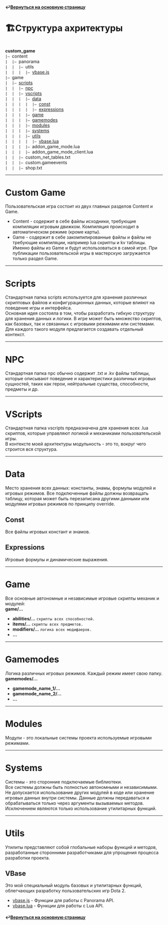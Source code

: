 #### ↩️[Вернуться на основную страницу](../../README.md)

# 🏗️Структура ахритектуры
<br>**custom_game**
<br>`|— `content
<br>`|  |— `panorama
<br>`|  |  |— `utils
<br>`|  |  |  |— `[vbase.js](#vbase)
<br>`|— `game
<br>`|  |— `[scripts](#scripts)
<br>`|  |  |— `[npc](#npc)
<br>`|  |  |— `[vscripts](#vscripts)
<br>`|  |  |  |— `[data](#data)
<br>`|  |  |  |  |— `[const](#const)
<br>`|  |  |  |  |— `[expressions](#expressions)
<br>`|  |  |  |— `[game](#game)
<br>`|  |  |  |— `[gamemodes](#gamemodes)
<br>`|  |  |  |— `[modules](#modules)
<br>`|  |  |  |— `[systems](#systems)
<br>`|  |  |  |— `[utils](#utils)
<br>`|  |  |  |  |— `[vbase.lua](#vbase)
<br>`|  |  |  |— `addon_game_mode.lua
<br>`|  |  |  |— `addon_game_mode_client.lua
<br>`|  |  |— `custom_net_tables.txt
<br>`|  |  |— `custom.gameevents
<br>`|  |  |— `shop.txt
  
--------

# Custom Game
Пользовательская игра состоит из двух главных разделов Content и Game.
- Content - содержит в себе файлы исходники, требующие компиляции игровым движком. Компиляция происходит в автоматическом режиме (кроме карты).
- Game - содержит в себе закомпилированные файлы и файлы не требующие компиляции, например lua скрипты и kv таблицы. Именно файлы из Game и будут использоваться в самой игре.
При публикации пользовательской игры в мастерскую загружается только раздел Game.

--------

# Scripts
Стандартная папка scripts используется для хранения различных скриптовых файлов и конфигурационных данных, которые влияют на поведение игры и интерфейса.
<br> Основная идея состояла в том, чтобы разработать гибкую структуру для хранения данных и логики. В игре может быть множество скриптов, как базовых, так и связанных с игровыми режимами или системами. Для каждого такого модуля предлагается создавать отдельный контекст.

--------

# NPC
Стандартная папка npc обычно содержит .txt и .kv файлы таблицы, которые описывают поведение и характеристики различных игровых сущностей, таких как герои, нейтральные существа, способности, предметы и др.

--------

# VScripts
Стандартная папка vscripts предназначена для хранения всех .lua скриптов, которые управляют логикой и механиками пользовательской игры.
<br> В контексте моей архитектуры модульность - это то, вокруг чего строится вся структура.

--------

# Data
Место хранения всех данных: константы, энамы, формулы модулей и игровых режимов. Все подключенные файлы должны возвращать таблицу, которая может быть перезаписана другими данными или модулями игровых режимов по принципу override.

## Const
Все файлы игровых констант и энамов.

## Expressions
Игровые формулы и динамические выражения.

--------

# Game
Все основные автономные и независимые игровые скрипты механик и модулей:
<br>**game/...**
- **abilities/...**    `скрипты всех способностей.`
- **items/...**    `скрипты всех предметов.`
- **modifiers/...**    `логика всех модифаеров.`
- **...**

--------

# Gamemodes
Логика различных игровых режимов. Каждый режим имеет свою папку.
<br>**gamemodes/...**
- **gamemode_name_1/...**
- **gamemode_name_2/...**
- **...**

--------

# Modules
Модули - это локальные системы проекта используемые игровыми режимами.

--------

# Systems
Системы - это сторонние подключаемые библиотеки.
<br> Все системы должны быть полностью автономными и независимыми. Не допускается использование других модулей в коде или хранение игровых данных внутри системы. Данные должны передаваться и обрабатываться только через аргументы вызываемых методов. Исключением являются только использование утилитарных функций.

--------

# Utils
Утилиты представляют собой глобальные наборы функций и методов, разработанные сторонними разработчиками для упрощения процесса разработки проекта.

## VBase
Это мой специальный модуль базовых и утилитарных функций, облегчающих разработку пользовательских игр Dota 2.
- [vbase.js](../../custom_game/content/panorama/utils/vbase.js) - Функции для работы с Panorama API.
- [vbase.lua](../../custom_game/game/scripts/vscripts/utils/vbase.lua) - Функции для работы с Lua API.

#### ↩️[Вернуться на основную страницу](../../README.md)
